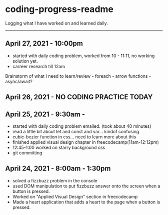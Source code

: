 # coding-progress-readme
Logging what I have worked on and learned daily.

-----------------------------------------------------------------------------------------------------------------------------------------------------------------------------------
## April 27, 2021 - 10:00pm
  - started with daily coding problem, worked from 10 - 11:11, no working solution yet.
  - carreer research till 12am

  Brainstorm of what I need to learn/review
    - foreach
    - arrow functions
    - async/await?
 


## April 26, 2021 - NO CODING PRACTICE TODAY

## April 25, 2021 - 9:30am -
  - started with daily coding problem emailed. (took about 40 minutes)
  - read a little bit about let and const and var... kindof confusing
  - cubic-bezier function in css... need to learn more about this
  - finished applied visual design chapter in freecodecamp(11am-12:12pm)
  - 12:45-1:00 worked on starry background css
  - git committing

## April 24, 2021 - 8:00am - 1:30pm
  - solved a fizzbuzz problem in the console
  - used DOM manipulation to put fizzbuzz answer onto the screen when a button is pressed.
  - Worked on "Applied Visual Design" section in freecodecamp
  - Made a heart application that adds a heart to the page when a button is pressed.
  
